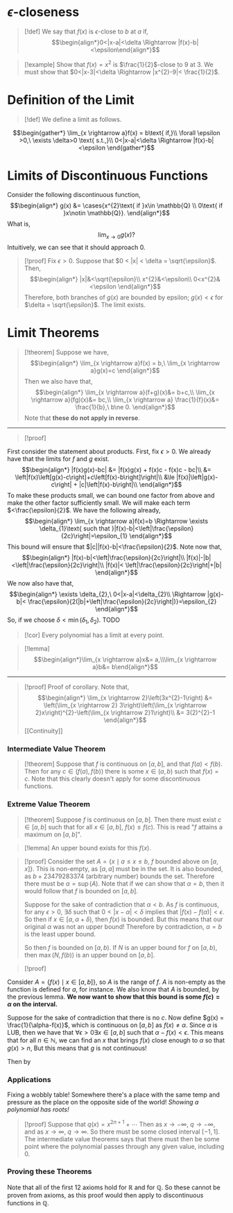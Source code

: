 # $\epsilon$-closeness
>[!def]
>We say that $f(x)$ is $\epsilon$-close to $b$ at $a$ if,
>$$\begin{align*}0<|x-a|<\delta \Rightarrow |f(x)-b|<\epsilon\end{align*}$$

>[!example]
>Show that $f(x)=x^{2}$ is $\frac{1}{2}$-close to 9 at 3.
>We must show that $0<|x-3|<\delta \Rightarrow |x^{2}-9|< \frac{1}{2}$.
# Definition of the Limit

>[!def]
>We define a limit as follows.

$$\begin{gather*}
\lim_{x \rightarrow a}f(x) = b\text{ if,}\\
\forall \epsilon >0,\ \exists \delta>0 \text{ s.t.,}\\
0<|x-a|<\delta \Rightarrow |f(x)-b|<\epsilon
\end{gather*}$$
# Limits of Discontinuous Functions
Consider the following discontinuous function,
$$\begin{align*}
g(x) &= \cases{x^{2}\text{ if }x\in \mathbb{Q} \\ 0\text{ if }x\notin \mathbb{Q}}.
\end{align*}$$
What is,
$$\lim_{x \rightarrow 0} g(x)?$$
Intuitively, we can see that it should approach 0.
>[!proof]
> Fix $\epsilon>0$.
> Suppose that $0 < |x| < \delta = \sqrt{\epsilon}$.
> Then,
> $$\begin{align*}
> |x|&<\sqrt{\epsilon}\\
> x^{2}&<\epsilon\\
> 0<x^{2}&<\epsilon
> \end{align*}$$
> Therefore, both branches of $g(x)$ are bounded by epsilon; $g(x)<\epsilon$ for $\delta = \sqrt{\epsilon}$. The limit exists.

# Limit Theorems
>[!theorem]
>Suppose we have,
> $$\begin{align*}
> \lim_{x \rightarrow a}f(x) = b,\ \lim_{x \rightarrow a}g(x)=c
> \end{align*}$$
> Then we also have that,
> $$\begin{align*}
> \lim_{x \rightarrow a}(f+g)(x)&= b+c,\\
> \lim_{x \rightarrow a}(fg)(x)&= bc,\\
> \lim_{x \rightarrow a} \frac{1}{f}(x)&= \frac{1}{b},\ b\ne 0.
> \end{align*}$$
> Note that **these do not apply in reverse**.
---

>[!proof]

First consider the statement about products.
First, fix $\epsilon>0$.
We already have that the limits for $f$ and $g$ exist.
$$\begin{align*}
|f(x)g(x)-bc| &= |f(x)g(x) + f(x)c - f(x)c - bc|\\
&= \left|f(x)\left[g(x)-c\right]+c\left[f(x)-b\right]\right|\\
&\le |f(x)|\left|g(x)-c\right| + |c|\left|f(x)-b\right|\\
\end{align*}$$
To make these products small, we can bound one factor from above and make the other factor sufficiently small. We will make each term $<\frac{\epsilon}{2}$.
We have the following already,
$$\begin{align*}
\lim_{x \rightarrow a}f(x)=b \Rightarrow \exists \delta_{1}\text{ such that }|f(x)-b|<\left|\frac{\epsilon}{2c}\right|=\epsilon_{1}
\end{align*}$$
This bound will ensure that $|c||f(x)-b|<\frac{\epsilon}{2}$.
Note now that,
$$\begin{align*}
|f(x)-b|<\left|\frac{\epsilon}{2c}\right|\\
|f(x)|-|b|<\left|\frac{\epsilon}{2c}\right|\\
|f(x)|< \left|\frac{\epsilon}{2c}\right|+|b|
\end{align*}$$
We now also have that,
$$\begin{align*}
\exists \delta_{2},\ 0<|x-a|<\delta_{2}\\
\Rightarrow |g(x)-b|< \frac{\epsilon}{2(|b|+\left|\frac{\epsilon}{2c}\right|)}=\epsilon_{2}
\end{align*}$$
So, if we choose $\delta < \min(\delta_{1}, \delta_{2})$. TODO

>[!cor]
>Every polynomial has a limit at every point.

>[!lemma]
>$$\begin{align*}\lim_{x \rightarrow a}x&= a,\\\lim_{x \rightarrow a}b&= b\end{align*}$$
---
>[!proof] Proof of corollary.
>Note that,
>$$\begin{align*}
\lim_{x \rightarrow 2}\left(3x^{2}-1\right) &= \left(\lim_{x \rightarrow 2} 3\right)\left(\lim_{x \rightarrow 2}x\right)^{2}-\left(\lim_{x \rightarrow 2}1\right)\\
&= 3(2)^{2}-1
\end{align*}$$
[[Continuity]]
### Intermediate Value Theorem
>[!theorem]
>Suppose that $f$ is continuous on $[a,b]$, and that $f(a)<f(b)$. Then for any $c\in(f(a),f(b))$ there is some $x\in(a,b)$ such that $f(x)=c$.
>Note that this clearly doesn't apply for some discontinuous functions.

### Extreme Value Theorem
>[!theorem]
>Suppose $f$ is continuous on $[a,b]$. Then there must exist $c\in[a,b]$ such that for all $x\in[a,b]$, $f(x)\le f(c)$. This is read "$f$ attains a maximum on $[a,b]$".

>[!lemma]
>An upper bound exists for this $f(x)$.

>[!proof]
>Consider the set $A = \left\{x \mid a\le x\le b,\ f\text{ bounded above on }[a,x]\right\}$.
>This is non-empty, as $[a,a]$ must be in the set.
>It is also bounded, as $b+23479283374$ (arbitrary number) bounds the set.
>Therefore there must be $\alpha = \sup(A)$.
>Note that if we can show that $\alpha = b$, then it would follow that $f$ is bounded on $[a,b]$.
>
>Suppose for the sake of contradiction that $\alpha<b$.
>As $f$ is continuous, for any $\epsilon>0,\ \exists\delta$ such that $0<|x-\alpha|<\delta$ implies that $|f(x)-f(\alpha)|<\epsilon$.
>So then if $x\in[a,\alpha+\delta)$, then $f(x)$ is bounded. But this means that our original $\alpha$ was not an upper bound!
>Therefore by contradiction, $\alpha=b$ is the least upper bound.
>
>So then $f$ is bounded on $[a,b)$. If $N$ is an upper bound for $f$ on $[a,b)$, then $\max(N,f(b))$ is an upper bound on $[a,b]$.

>[!proof]

Consider $A = \left\{f(x) \mid x\in[a,b]\right\}$, so $A$ is the range of $f$.
$A$ is non-empty as the function is defined for $a$, for instance.
We also know that $A$ is bounded, by the previous lemma.
**We now want to show that this bound is some $f(c)=\alpha$ on the interval.**

Suppose for the sake of contradiction that there is no $c$.
Now define $g(x) = \frac{1}{\alpha-f(x)}$, which is continuous on $[a,b]$ as $f(x)\ne \alpha$.
Since $\alpha$ is LUB, then we have that $\forall \epsilon>0\exists x\in[a,b]$ such that $\alpha-f(x)<\epsilon$.
This means that for all $n\in\mathbb{N}$, we can find an $x$ that brings $f(x)$ close enough to $\alpha$ so that $g(x)>n$, But this means that $g$ is not continuous!

Then by 
### Applications
Fixing a wobbly table!
Somewhere there's a place with the same temp and pressure as the place on the opposite side of the world!
*Showing a polynomial has roots!*
>[!proof]
>Suppose that $q(x)=x^{2n+1}+\cdots$
>Then as $x\longrightarrow -\infty$, $q\longrightarrow -\infty$, and as $x\longrightarrow \infty$, $q\longrightarrow \infty$. So there must be some closed interval $[-1,1]$. The intermediate value theorems says that there must then be some point where the polynomial passes through any given value, including 0.

### Proving these Theorems
Note that all of the first 12 axioms hold for $\mathbb{R}$ and for $\mathbb{Q}$. So these cannot be proven from axioms, as this proof would then apply to discontinuous functions in $\mathbb{Q}$.